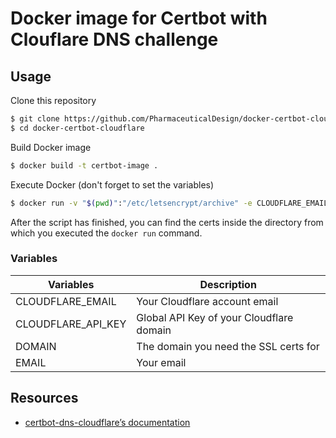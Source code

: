# Docker image for Certbot with Clouflare DNS challenge

## Usage

Clone this repository

```sh
$ git clone https://github.com/PharmaceuticalDesign/docker-certbot-cloudflare.git
$ cd docker-certbot-cloudflare
```

Build Docker image

```sh
$ docker build -t certbot-image .
```

Execute Docker (don't forget to set the variables)

```sh
$ docker run -v "$(pwd)":"/etc/letsencrypt/archive" -e CLOUDFLARE_EMAIL={dns_cloudflare_email} -e CLOUDFLARE_API_KEY={dns_cloudflare_api_key} -e DOMAIN={domain} -e EMAIL={email} --rm certbot-image
```

After the script has finished, you can find the certs inside the directory from which you executed the `docker run` command.


### Variables

| Variables              | Description                    |
|------------------------|--------------------------------|
| CLOUDFLARE_EMAIL       | Your Cloudflare account email |
| CLOUDFLARE_API_KEY     | Global API Key of your Cloudflare domain |
| DOMAIN                 | The domain you need the SSL certs for |
| EMAIL                  | Your email                    |

## Resources

- [certbot-dns-cloudflare’s documentation](https://certbot-dns-cloudflare.readthedocs.io/en/stable/)

